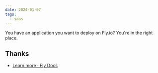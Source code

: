 ```yaml
---
date: 2024-01-07
tags:
  - saas
---
```


You have an application you want to deploy on Fly.io? You're in the right place.

## Thanks

- [Learn more · Fly Docs](https://fly.io/docs/hands-on/next/)
